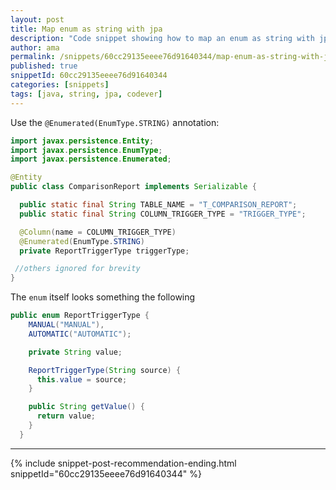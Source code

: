 ```yaml
---
layout: post
title: Map enum as string with jpa
description: "Code snippet showing how to map an enum as string with jpa"
author: ama
permalink: /snippets/60cc29135eeee76d91640344/map-enum-as-string-with-jpa
published: true
snippetId: 60cc29135eeee76d91640344
categories: [snippets]
tags: [java, string, jpa, codever]
---
```


Use the `@Enumerated(EnumType.STRING)` annotation:

```java
import javax.persistence.Entity;
import javax.persistence.EnumType;
import javax.persistence.Enumerated;

@Entity
public class ComparisonReport implements Serializable {

  public static final String TABLE_NAME = "T_COMPARISON_REPORT";
  public static final String COLUMN_TRIGGER_TYPE = "TRIGGER_TYPE";

  @Column(name = COLUMN_TRIGGER_TYPE)
  @Enumerated(EnumType.STRING)
  private ReportTriggerType triggerType;

 //others ignored for brevity
}
```

The `enum` itself looks something the following

```java
public enum ReportTriggerType {
    MANUAL("MANUAL"),
    AUTOMATIC("AUTOMATIC");

    private String value;

    ReportTriggerType(String source) {
      this.value = source;
    }

    public String getValue() {
      return value;
    }
  }
```



<hr/>


 {% include snippet-post-recommendation-ending.html snippetId="60cc29135eeee76d91640344" %}
